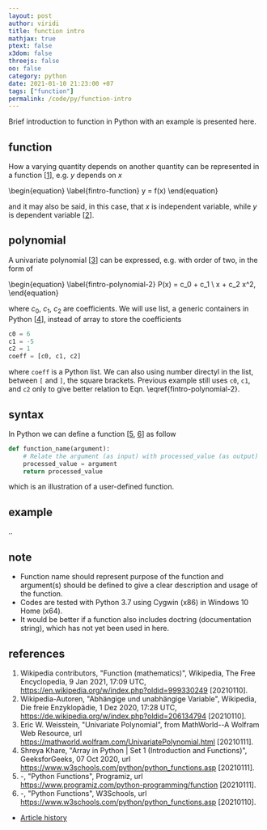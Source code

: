 ```yaml
---
layout: post
author: viridi
title: function intro
mathjax: true
ptext: false
x3dom: false
threejs: false
oo: false
category: python
date: 2021-01-10 21:23:00 +07
tags: ["function"]
permalink: /code/py/function-intro
---
```

Brief introduction to function in Python with an example is presented here.


## function
How a varying quantity depends on another quantity can be represented in a function [[1](#ref1)], e.g. $y$ depends on $x$

\begin{equation}
\label{fintro-function}
y = f(x)
\end{equation}

and it may also be said, in this case, that $x$ is independent variable, while $y$ is dependent variable [[2](#ref2)].


## polynomial
A univariate polynomial [[3](#ref3)] can be expressed, e.g. with order of two, in the form of

\begin{equation}
\label{fintro-polynomial-2}
P(x) = c_0 + c_1 \ x + c_2 x^2,
\end{equation}

where $c_0$, $c_1$, $c_2$ are coefficients. We will use list, a generic containers in Python [[4](#ref4)], instead of array to store the coefficients

```python
c0 = 6
c1 = -5
c2 = 1
coeff = [c0, c1, c2]
```

where `coeff` is a Python list. We can also using number directyl in the list, between `[` and `]`, the square brackets. Previous example still uses `c0`, `c1`, and `c2` only to give better relation to Eqn. \eqref{fintro-polynomial-2}.


## syntax
In Python we can define a function [[5](#re5), [6](#re6)] as follow

```python
def function_name(argument):
	# Relate the argument (as input) with processed_value (as output)
	processed_value = argument
	return processed_value
```

which is an illustration of a user-defined function.


## example
..


## note
+ Function name should represent purpose of the function and argument(s) should be defined to give a clear description and usage of the function.
+ Codes are tested with Python 3.7 using Cygwin (x86) in Windows 10 Home (x64).
+ It would be better if a function also includes doctring (documentation string), which has not yet been used in here.


## references
1. <a name="ref1"></a>Wikipedia contributors, "Function (mathematics)", Wikipedia, The Free Encyclopedia, 9 Jan 2021, 17:09 UTC, <https://en.wikipedia.org/w/index.php?oldid=999330249> [20210110].
2. <a name="ref2"></a>Wikipedia-Autoren, "Abhängige und unabhängige Variable", Wikipedia, Die freie Enzyklopädie, 1 Dez 2020, 17:28 UTC, <https://de.wikipedia.org/w/index.php?oldid=206134794> [20210110].
3. <a name="ref3"></a>Eric W. Weisstein,  "Univariate Polynomial", from MathWorld--A Wolfram Web Resource, url <https://mathworld.wolfram.com/UnivariatePolynomial.html> [20210111].
4. <a name="ref4"></a>Shreya Khare, "Array in Python \| Set 1 (Introduction and Functions)", GeeksforGeeks, 07 Oct 2020, url <https://www.w3schools.com/python/python_functions.asp> [20210111].
5. <a name="ref5"></a>-, "Python Functions", Programiz, url <https://www.programiz.com/python-programming/function> [20210111].
6. <a name="ref6"></a>-, "Python Functions", W3Schools, url <https://www.w3schools.com/python/python_functions.asp> [20210110].

+ [Article history](https://github.com/butiran/butiran.github.io/commits/master/_posts/code/py/2021-01-10-function-intro.md)
